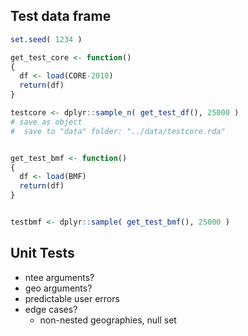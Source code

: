 ## Test data frame

```r
set.seed( 1234 )

get_test_core <- function()
{
  df <- load(CORE-2010)
  return(df)
}

testcore <- dplyr::sample_n( get_test_df(), 25000 )
# save as object
#  save to "data" folder: "../data/testcore.rda"


get_test_bmf <- function()
{
  df <- load(BMF)
  return(df)
}


testbmf <- dplyr::sample( get_test_bmf(), 25000 )
```



## Unit Tests

* ntee arguments?
* geo arguments?
* predictable user errors
* edge cases?
  - non-nested geographies, null set
